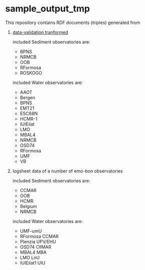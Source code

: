 # sample_output_tmp
This repository contains RDF documents (triples) generated from 
1. [data-validation tranformed](https://github.com/emo-bon/emo-bon-data-validation/tree/main/transformed)

    included Sediment observatories are:
    - BPNS
    - NRMCB
    - OOB
    - RFormosa
    - ROSKOGO

    included Water observatories are:
    - AAOT
    - Bergen
    - BPNS
    - EMT21
    - ESC68N
    - HCMR-1
    - IUIEilat
    - LMO
    - MBAL4
    - NRMCB
    - OSD74
    - RFormosa
    - UMF
    - VB 

2. logsheet data of a number of emo-bon observatories
    
    included Sediment observatories are:
    - CCMAR
    - OOB
    - HCMR
    - Belgium
    - NRMCB
    
    included Water observatories are:
    - UMF-umU
    - RFormosa CCMAR
    - Plenzia UPV/EHU
    - OSD74 CIIMAR
    - MBAL4 MBA
    - LMO LnU
    - IUIEilat1 UIU
